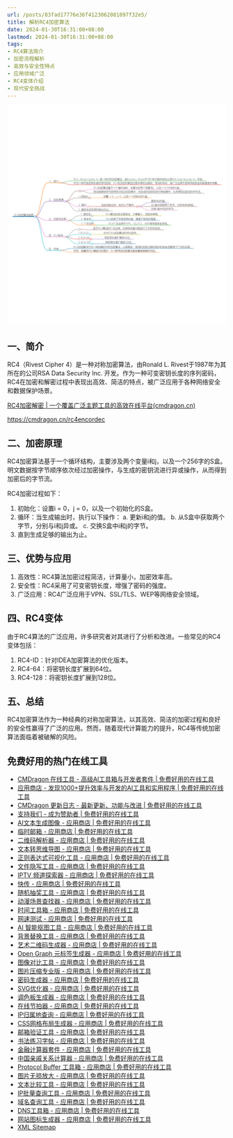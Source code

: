 ```yaml
---
url: /posts/83fad17776e36f4123062081097f32e5/
title: 解析RC4加密算法
date: 2024-01-30T16:31:00+08:00
lastmod: 2024-01-30T16:31:00+08:00
tags:
- RC4算法简介
- 加密流程解析
- 高效与安全性特点
- 应用领域广泛
- RC4变体介绍
- 现代安全挑战
---
```


<img src="/images/2024_02_03 18_55_21.png" title="2024_02_03 18_55_21.png" alt="2024_02_03 18_55_21.png"/>

## 一、简介

RC4（Rivest Cipher 4）是一种对称加密算法，由Ronald L. Rivest于1987年为其所在的公司RSA Data Security Inc. 开发。作为一种可变密钥长度的序列密码，RC4在加密和解密过程中表现出高效、简洁的特点，被广泛应用于各种网络安全和数据保护场景。

[RC4加密解密 | 一个覆盖广泛主题工具的高效在线平台(cmdragon.cn)](https://cmdragon.cn/rc4encordec)

https://cmdragon.cn/rc4encordec

## 二、加密原理

RC4加密算法基于一个循环结构，主要涉及两个变量i和j，以及一个256字的S盒。明文数据按字节顺序依次经过加密操作，与生成的密钥流进行异或操作，从而得到加密后的字节流。

RC4加密过程如下：

1. 初始化：设置i = 0，j = 0，以及一个初始化的S盒。
2. 循环：当生成输出时，执行以下操作：
   a. 更新i和j的值。
   b. 从S盒中获取两个字节，分别与i和j异或。
   c. 交换S盒中i和j的字节。
3. 直到生成足够的输出为止。

## 三、优势与应用

1. 高效性：RC4算法加密过程简洁，计算量小，加密效率高。
2. 安全性：RC4采用了可变密钥长度，增强了密码的强度。
3. 广泛应用：RC4广泛应用于VPN、SSL/TLS、WEP等网络安全领域。

## 四、RC4变体

由于RC4算法的广泛应用，许多研究者对其进行了分析和改进。一些常见的RC4变体包括：

1. RC4-ID：针对IDEA加密算法的优化版本。
2. RC4-64：将密钥长度扩展到64位。
3. RC4-128：将密钥长度扩展到128位。

## 五、总结

RC4加密算法作为一种经典的对称加密算法，以其高效、简洁的加密过程和良好的安全性赢得了广泛的应用。然而，随着现代计算能力的提升，RC4等传统加密算法面临着被破解的风险。

## 免费好用的热门在线工具

- [CMDragon 在线工具 - 高级AI工具箱与开发者套件 | 免费好用的在线工具](https://tools.cmdragon.cn/zh)
- [应用商店 - 发现1000+提升效率与开发的AI工具和实用程序 | 免费好用的在线工具](https://tools.cmdragon.cn/zh/apps?category=trending)
- [CMDragon 更新日志 - 最新更新、功能与改进 | 免费好用的在线工具](https://tools.cmdragon.cn/zh/changelog)
- [支持我们 - 成为赞助者 | 免费好用的在线工具](https://tools.cmdragon.cn/zh/sponsor)
- [AI文本生成图像 - 应用商店 | 免费好用的在线工具](https://tools.cmdragon.cn/zh/apps/text-to-image-ai)
- [临时邮箱 - 应用商店 | 免费好用的在线工具](https://tools.cmdragon.cn/zh/apps/temp-email)
- [二维码解析器 - 应用商店 | 免费好用的在线工具](https://tools.cmdragon.cn/zh/apps/qrcode-parser)
- [文本转思维导图 - 应用商店 | 免费好用的在线工具](https://tools.cmdragon.cn/zh/apps/text-to-mindmap)
- [正则表达式可视化工具 - 应用商店 | 免费好用的在线工具](https://tools.cmdragon.cn/zh/apps/regex-visualizer)
- [文件隐写工具 - 应用商店 | 免费好用的在线工具](https://tools.cmdragon.cn/zh/apps/steganography-tool)
- [IPTV 频道探索器 - 应用商店 | 免费好用的在线工具](https://tools.cmdragon.cn/zh/apps/iptv-explorer)
- [快传 - 应用商店 | 免费好用的在线工具](https://tools.cmdragon.cn/zh/apps/snapdrop)
- [随机抽奖工具 - 应用商店 | 免费好用的在线工具](https://tools.cmdragon.cn/zh/apps/lucky-draw)
- [动漫场景查找器 - 应用商店 | 免费好用的在线工具](https://tools.cmdragon.cn/zh/apps/anime-scene-finder)
- [时间工具箱 - 应用商店 | 免费好用的在线工具](https://tools.cmdragon.cn/zh/apps/time-toolkit)
- [网速测试 - 应用商店 | 免费好用的在线工具](https://tools.cmdragon.cn/zh/apps/speed-test)
- [AI 智能抠图工具 - 应用商店 | 免费好用的在线工具](https://tools.cmdragon.cn/zh/apps/background-remover)
- [背景替换工具 - 应用商店 | 免费好用的在线工具](https://tools.cmdragon.cn/zh/apps/background-replacer)
- [艺术二维码生成器 - 应用商店 | 免费好用的在线工具](https://tools.cmdragon.cn/zh/apps/artistic-qrcode)
- [Open Graph 元标签生成器 - 应用商店 | 免费好用的在线工具](https://tools.cmdragon.cn/zh/apps/open-graph-generator)
- [图像对比工具 - 应用商店 | 免费好用的在线工具](https://tools.cmdragon.cn/zh/apps/image-comparison)
- [图片压缩专业版 - 应用商店 | 免费好用的在线工具](https://tools.cmdragon.cn/zh/apps/image-compressor)
- [密码生成器 - 应用商店 | 免费好用的在线工具](https://tools.cmdragon.cn/zh/apps/password-generator)
- [SVG优化器 - 应用商店 | 免费好用的在线工具](https://tools.cmdragon.cn/zh/apps/svg-optimizer)
- [调色板生成器 - 应用商店 | 免费好用的在线工具](https://tools.cmdragon.cn/zh/apps/color-palette)
- [在线节拍器 - 应用商店 | 免费好用的在线工具](https://tools.cmdragon.cn/zh/apps/online-metronome)
- [IP归属地查询 - 应用商店 | 免费好用的在线工具](https://tools.cmdragon.cn/zh/apps/ip-geolocation)
- [CSS网格布局生成器 - 应用商店 | 免费好用的在线工具](https://tools.cmdragon.cn/zh/apps/css-grid-layout)
- [邮箱验证工具 - 应用商店 | 免费好用的在线工具](https://tools.cmdragon.cn/zh/apps/email-validator)
- [书法练习字帖 - 应用商店 | 免费好用的在线工具](https://tools.cmdragon.cn/zh/apps/calligraphy-practice)
- [金融计算器套件 - 应用商店 | 免费好用的在线工具](https://tools.cmdragon.cn/zh/apps/finance-calculator-suite)
- [中国亲戚关系计算器 - 应用商店 | 免费好用的在线工具](https://tools.cmdragon.cn/zh/apps/chinese-kinship-calculator)
- [Protocol Buffer 工具箱 - 应用商店 | 免费好用的在线工具](https://tools.cmdragon.cn/zh/apps/protobuf-toolkit)
- [图片无损放大 - 应用商店 | 免费好用的在线工具](https://tools.cmdragon.cn/zh/apps/image-upscaler)
- [文本比较工具 - 应用商店 | 免费好用的在线工具](https://tools.cmdragon.cn/zh/apps/text-compare)
- [IP批量查询工具 - 应用商店 | 免费好用的在线工具](https://tools.cmdragon.cn/zh/apps/ip-batch-lookup)
- [域名查询工具 - 应用商店 | 免费好用的在线工具](https://tools.cmdragon.cn/zh/apps/domain-finder)
- [DNS工具箱 - 应用商店 | 免费好用的在线工具](https://tools.cmdragon.cn/zh/apps/dns-toolkit)
- [网站图标生成器 - 应用商店 | 免费好用的在线工具](https://tools.cmdragon.cn/zh/apps/favicon-generator)
- [XML Sitemap](https://tools.cmdragon.cn/sitemap_index.xml)
